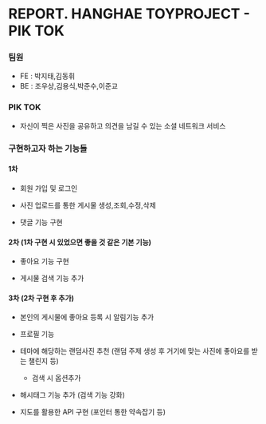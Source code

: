 # REPORT. HANGHAE TOYPROJECT - PIK TOK

### 팀원
 - FE : 박지태,김동휘
 - BE : 조우상,김용식,박준수,이준교

 ### PIK TOK
 - 자신이 찍은 사진을 공유하고 의견을 남길 수 있는 소셜 네트워크 서비스

 ### 구현하고자 하는 기능들
 #### 1차
 - 회원 가입 및 로그인

 - 사진 업로드를 통한 게시물 생성,조회,수정,삭제

 - 댓글 기능 구현

  #### 2차 (1차 구현 시 있었으면 좋을 것 같은 기본 기능)
 - 좋아요 기능 구현

 - 게시물 검색 기능 추가
 
 #### 3차 (2차 구현 후 추가)
 - 본인의 게시물에 좋아요 등록 시 알림기능 추가

 - 프로필 기능

 - 테마에 해당하는 랜덤사진 추천
   (랜덤 주제 생성 후 거기에 맞는 사진에 좋아요를 받는 챌린지 등)

    - 검색 시 옵션추가
 
 - 해시태그 기능 추가 (검색 기능 강화)

 - 지도를 활용한 API 구현 (포인터 통한 약속잡기 등)